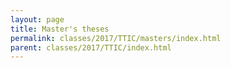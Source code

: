 ```yaml
---
layout: page
title: Master's theses
permalink: classes/2017/TTIC/masters/index.html
parent: classes/2017/TTIC/index.html
---
```

